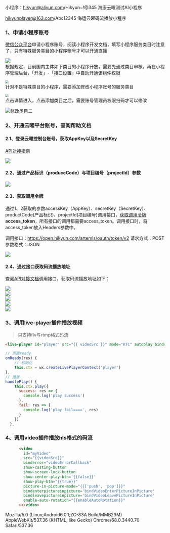 小程序：hikyun@aliyun.com/Hikyun~!@345   海康云曜测试AI小程序

hikyunplayer@163.com/Abc12345  海运云曜码流播放小程序

### 1、申请小程序账号

[微信公众平台](https://mp.weixin.qq.com)申请小程序账号，阅读小程序开发文档，填写小程序服务类目时注意了，只有特殊服务类目的小程序账号才可以开通直播

<div><img src="./images/miniProAccountType.png" /></div



根据规定，目前国内主体如下类目的小程序开放，需要先通过类目审核，再在小程序管理后台，「开发」-「接口设置」中自助开通该组件权限

<div><img src="./images/openLivePlayer.png" style="zoom: 60%" /></div

针对不是特殊类目的小程序，需要添加修改小程序账号的服务类目

<div><img src="./images/changeMinProAccountType.png" style="zoom: 60%" /></div



点击详情进入，点击添加类目之后，需要账号管理员权限扫码才可以修改

![修改类目二](D:\Typora\doc\小程序云曜视频播放\images\changeMinProAccountType2.png)

### 2、开通云曜平台账号，查阅帮助文档

#### 2.1、登录云曜控制台账号，获取AppKey以及SecretKey

[API对接指南](https://help.hikyun.com/document/1630580675701243/1631083015084848/0#1__AppKeySecretKey_0)

<div>
    <img src="./images\yunyao-account-msg.png" />
</div>



#### 2.2、通过产品标识（produceCode）与项目编号（projectId）参数

<div><img src="images\yunyao-product-code.jpeg" /></div>



#### 2.3、获取调用令牌

通过1、2获取的参数accessKey（AppKey）、secretKey（SecretKey）、productCode(产品标识)、projectId(项目编号)调用接口，[获取调用令牌](https://help.hikyun.com/document/1630580675701243/1631083015084848/0)**access_token**，所有接口的调用都需要access_token。调用接口时，将access_token放入Headers参数中。

调用接口：https://open.hikyun.com/artemis/oauth/token/v2
请求方式：POST
参数格式：JSON

<div><img src="./images/access-token-exp.jpeg" /></div>



#### 2.4、通过接口获取码流播放地址

查阅[API对接文档](https://help.hikyun.com/document/1630585400375028/371/1#%E5%85%A8%E5%B1%80_%E8%8E%B7%E5%8F%96%E6%92%AD%E6%94%BE%E5%9C%B0%E5%9D%80)调用接口，获取码流播放地址如下：

<div><img src="./images/rtmp-1.png" /></div>

<div><img src="./images/rtmp-2.png" /></div>

<div><img src="./images/rtmp-3.png" /></div>

<div><img src="./images/rtmp-4s.png" /></div>

<div><img src="./images/rtmp-4.png" /></div>



### 3、调用live-player插件播放视频

> 只支持flv与rtmp格式码流

```html
<live-player id="player" src="{{ videoSrc }}" mode="RTC" autoplay bindstatechange="handleLivePlayerStateChange" binderror="handleLivePlayerError"></live-player>
```

```javascript
// 页面ready
onReady(res) {
    // 初始化
    this.ctx = wx.createLivePlayerContext('player')
},
// 播放
handlePlay() {
    this.ctx.play({
      success: res => {
        console.log('play success')
      },
      fail: res => {
        console.log('play fail====', res)
      }
    })
  },
```

### 4、调用video插件播放hls格式的码流

```html
      <video 
        id="myVideo" 
        src="{{videoSrc}}" 
        binderror="videoErrorCallback" 
        show-casting-button
        show-screen-lock-button
        show-center-play-btn='{{false}}' 
        show-play-btn="{{true}}" 
        picture-in-picture-mode="{{['push', 'pop']}}"
        bindenterpictureinpicture='bindVideoEnterPictureInPicture'
        bindleavepictureinpicture='bindVideoLeavePictureInPicture'
        enable-auto-rotation="{{enableAutoRotation}}"
      ></video>
```



Mozilla/5.0 (Linux;Android6.0.1;ZC-83A Build/MMB29M) AppleWebKit/537.36 (KHTML, like Gecko) Chrome/68.0.3440.70 Safari/537.36
